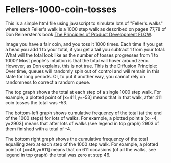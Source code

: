 Fellers-1000-coin-tosses
========================

This is a simple html file using javascript to simulate lots
of "Feller's walks" where each Feller's walk is a 1000 step walk
as described on pages 77,78 of Don Reinersten's book
<a href="http://jonjagger.blogspot.co.uk/2012/06/principles-of-product-development-flow.html">
The Principles of Product Development FLOW</a>.

Image you have a fair coin, and you toss it 1000 times. Each time
if you get a head you add 1 to your total, if you get a tail you
subtract 1 from your total. What will the total look like as the
number of tosses progresses from 1 to 1000? Most people's intuition
is that the total will hover around zero. However, as Don explains,
this is not true. This is the Diffusion Principle: Over time, queues
will randomly spin out of control and will remain in this state for
long periods. Or, to put it another way, you cannot rely on randomness
to correct a random queue.

The top graph shows the total at each step of a single 1000 step walk.
For example, a plotted point of [x=411,y=-53] means that in
that walk, after 411 coin tosses the total was -53.

The bottom-left graph shows cumulative frequency of the total
(at the end of the 1000 steps) for lots of walks.
For example, a plotted point a [x=-4, y=2903] means that
after lots of walks (see legend in top graph) 2903 of them finished
with a total of -4.

The bottom right graph shows the cumulative frequency of the total
equalling zero at each step of the 1000 step walk.
For example, a plotted point of [x=46,y=611] means that on 611
occasions (of all the walks, see legend in top graph) the total
was zero at step 46. 
